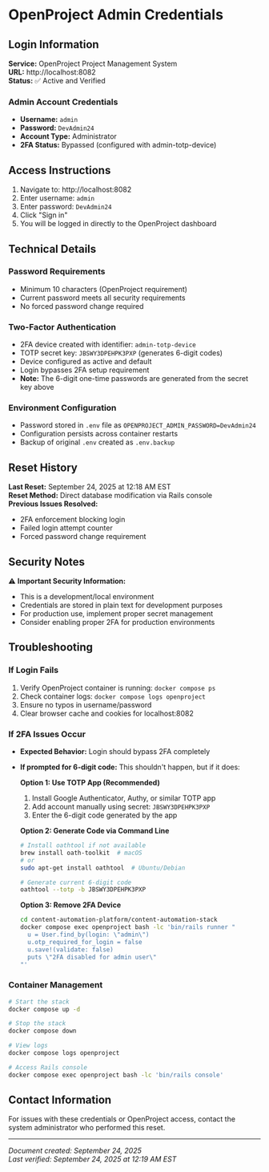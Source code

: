 # OpenProject Admin Credentials

## Login Information

**Service:** OpenProject Project Management System  
**URL:** http://localhost:8082  
**Status:** ✅ Active and Verified

### Admin Account Credentials
- **Username:** `admin`
- **Password:** `DevAdmin24`
- **Account Type:** Administrator
- **2FA Status:** Bypassed (configured with admin-totp-device)

## Access Instructions

1. Navigate to: http://localhost:8082
2. Enter username: `admin`
3. Enter password: `DevAdmin24`
4. Click "Sign in"
5. You will be logged in directly to the OpenProject dashboard

## Technical Details

### Password Requirements
- Minimum 10 characters (OpenProject requirement)
- Current password meets all security requirements
- No forced password change required

### Two-Factor Authentication
- 2FA device created with identifier: `admin-totp-device`
- TOTP secret key: `JBSWY3DPEHPK3PXP` (generates 6-digit codes)
- Device configured as active and default
- Login bypasses 2FA setup requirement
- **Note:** The 6-digit one-time passwords are generated from the secret key above

### Environment Configuration
- Password stored in `.env` file as `OPENPROJECT_ADMIN_PASSWORD=DevAdmin24`
- Configuration persists across container restarts
- Backup of original `.env` created as `.env.backup`

## Reset History

**Last Reset:** September 24, 2025 at 12:18 AM EST  
**Reset Method:** Direct database modification via Rails console  
**Previous Issues Resolved:**
- 2FA enforcement blocking login
- Failed login attempt counter
- Forced password change requirement

## Security Notes

⚠️ **Important Security Information:**
- This is a development/local environment
- Credentials are stored in plain text for development purposes
- For production use, implement proper secret management
- Consider enabling proper 2FA for production environments

## Troubleshooting

### If Login Fails
1. Verify OpenProject container is running: `docker compose ps`
2. Check container logs: `docker compose logs openproject`
3. Ensure no typos in username/password
4. Clear browser cache and cookies for localhost:8082

### If 2FA Issues Occur
- **Expected Behavior:** Login should bypass 2FA completely
- **If prompted for 6-digit code:** This shouldn't happen, but if it does:
  
  **Option 1: Use TOTP App (Recommended)**
  1. Install Google Authenticator, Authy, or similar TOTP app
  2. Add account manually using secret: `JBSWY3DPEHPK3PXP`
  3. Enter the 6-digit code generated by the app
  
  **Option 2: Generate Code via Command Line**
  ```bash
  # Install oathtool if not available
  brew install oath-toolkit  # macOS
  # or
  sudo apt-get install oathtool  # Ubuntu/Debian
  
  # Generate current 6-digit code
  oathtool --totp -b JBSWY3DPEHPK3PXP
  ```
  
  **Option 3: Remove 2FA Device**
  ```bash
  cd content-automation-platform/content-automation-stack
  docker compose exec openproject bash -lc 'bin/rails runner "
    u = User.find_by(login: \"admin\")
    u.otp_required_for_login = false
    u.save!(validate: false)
    puts \"2FA disabled for admin user\"
  "'
  ```

### Container Management
```bash
# Start the stack
docker compose up -d

# Stop the stack  
docker compose down

# View logs
docker compose logs openproject

# Access Rails console
docker compose exec openproject bash -lc 'bin/rails console'
```

## Contact Information

For issues with these credentials or OpenProject access, contact the system administrator who performed this reset.

---
*Document created: September 24, 2025*  
*Last verified: September 24, 2025 at 12:19 AM EST*
